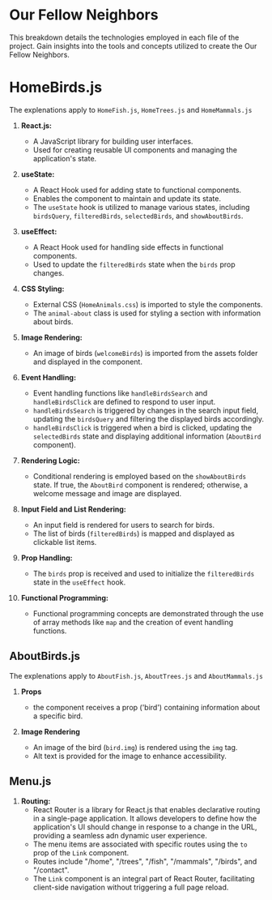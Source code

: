 # Our Fellow Neighbors 

This breakdown details the technologies employed in each file of the project. Gain insights into the tools and concepts utilized to create the Our Fellow Neighbors.

# HomeBirds.js
The explenations apply to `HomeFish.js`, `HomeTrees.js` and `HomeMammals.js`

1. **React.js:**
   - A JavaScript library for building user interfaces.
   - Used for creating reusable UI components and managing the application's state.

2. **useState:**
   - A React Hook used for adding state to functional components.
   - Enables the component to maintain and update its state.
   - The `useState` hook is utilized to manage various states, including `birdsQuery`, `filteredBirds`, `selectedBirds`, and `showAboutBirds`.

3. **useEffect:**
   - A React Hook used for handling side effects in functional components.
   - Used to update the `filteredBirds` state when the `birds` prop changes.

4. **CSS Styling:**
   - External CSS (`HomeAnimals.css`) is imported to style the components.
   - The `animal-about` class is used for styling a section with information about birds.

5. **Image Rendering:**
   - An image of birds (`welcomeBirds`) is imported from the assets folder and displayed in the component.

6. **Event Handling:**
   - Event handling functions like `handleBirdsSearch` and `handleBirdsClick` are defined to respond to user input.
   - `handleBirdsSearch` is triggered by changes in the search input field, updating the `birdsQuery` and filtering the displayed birds accordingly.
   - `handleBirdsClick` is triggered when a bird is clicked, updating the `selectedBirds` state and displaying additional information (`AboutBird` component).

7. **Rendering Logic:**
   - Conditional rendering is employed based on the `showAboutBirds` state. If true, the `AboutBird` component is rendered; otherwise, a welcome message and image are displayed.

8. **Input Field and List Rendering:**
   - An input field is rendered for users to search for birds.
   - The list of birds (`filteredBirds`) is mapped and displayed as clickable list items.

11. **Prop Handling:**
    - The `birds` prop is received and used to initialize the `filteredBirds` state in the `useEffect` hook.

13. **Functional Programming:**
    - Functional programming concepts are demonstrated through the use of array methods like `map` and the creation of event handling functions.

## AboutBirds.js 
The explenations apply to `AboutFish.js`, `AboutTrees.js` and `AboutMammals.js`

1. **Props** 
    - the component receives a prop ('bird') containing information about a specific bird. 

2. **Image Rendering**
    - An image of the bird (`bird.img`) is rendered using the `img` tag.
    - Alt text is provided for the image to enhance accessibility.

## Menu.js 

1. **Routing:**
   - React Router is a library for React.js that enables declarative routing in a single-page application. It allows developers to define how the application's UI should change in response to a change in the URL, providing a seamless adn dynamic user experience. 
   - The menu items are associated with specific routes using the `to` prop of the `Link` component.
   - Routes include "/home", "/trees", "/fish", "/mammals", "/birds", and "/contact".
   - The `Link` component is an integral part of React Router, facilitating client-side navigation without triggering a full page reload.

